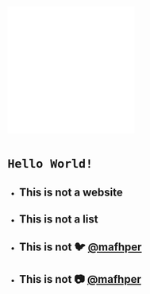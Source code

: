 
![Logo](/assets/images/logo_circle.svg "Logo")

# `Hello World!`

* ## This is not a website

* ## This is not a list

* ## This is not :bird: [@mafhper](https://twitter.com/mafhper)

* ## This is not :camera: [@mafhper](https://instagram.com/mafhper)
